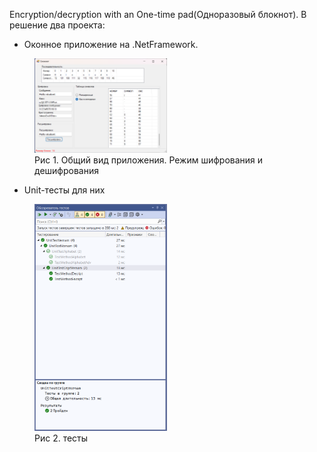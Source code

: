 Encryption/decryption with an One-time pad(Одноразовый блокнот).  В решение два проекта:
- Оконное приложение на .NetFramework.
<figure class = "one">
	<img src="img/guiCipher.png" width=50% height=50%>
	<figcaption>Рис 1. Общий вид приложения. Режим шифрования и дешифрования</figcaption>
</figure>

- Unit-тесты для них
<figure class = "one">
	<img src="img/testCipher.png" width=50% height=50%>
	<figcaption>Рис 2. тесты</figcaption>
</figure>
